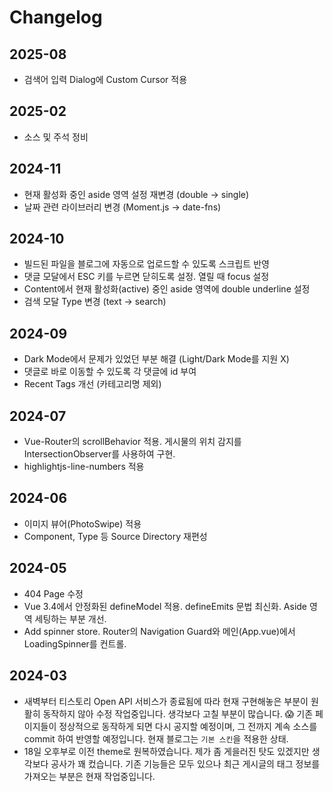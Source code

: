 # Changelog

## 2025-08

- 검색어 입력 Dialog에 Custom Cursor 적용

## 2025-02

- 소스 및 주석 정비

## 2024-11

- 현재 활성화 중인 aside 영역 설정 재변경 (double -> single)
- 날짜 관련 라이브러리 변경 (Moment.js -> date-fns)

## 2024-10

- 빌드된 파일을 블로그에 자동으로 업로드할 수 있도록 스크립트 반영
- 댓글 모달에서 ESC 키를 누르면 닫히도록 설정. 열릴 때 focus 설정
- Content에서 현재 활성화(active) 중인 aside 영역에 double underline 설정
- 검색 모달 Type 변경 (text -> search)

## 2024-09

- Dark Mode에서 문제가 있었던 부분 해결 (Light/Dark Mode를 지원 X)
- 댓글로 바로 이동할 수 있도록 각 댓글에 id 부여
- Recent Tags 개선 (카테고리명 제외)

## 2024-07

- Vue-Router의 scrollBehavior 적용. 게시물의 위치 감지를 IntersectionObserver를 사용하여 구현.
- highlightjs-line-numbers 적용

## 2024-06

- 이미지 뷰어(PhotoSwipe) 적용
- Component, Type 등 Source Directory 재편성

## 2024-05

- 404 Page 수정
- Vue 3.4에서 안정화된 defineModel 적용. defineEmits 문법 최신화. Aside 영역 세팅하는 부분 개선.
- Add spinner store. Router의 Navigation Guard와 메인(App.vue)에서 LoadingSpinner를 컨트롤.

## 2024-03

- 새벽부터 티스토리 Open API 서비스가 종료됨에 따라 현재 구현해놓은 부분이 원활히 동작하지 않아 수정 작업중입니다. 생각보다 고칠 부분이 많습니다. 😱 기존 페이지들이 정상적으로 동작하게 되면 다시 공지할 예정이며, 그 전까지 계속 소스를 commit 하여 반영할 예정입니다. 현재 블로그는 `기본 스킨`을 적용한 상태.
- 18일 오후부로 이전 theme로 원복하였습니다. 제가 좀 게을러진 탓도 있겠지만 생각보다 공사가 꽤 컸습니다. 기존 기능들은 모두 있으나 최근 게시글의 태그 정보를 가져오는 부분은 현재 작업중입니다.
